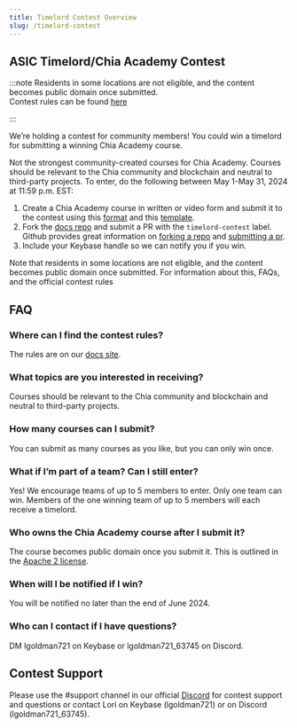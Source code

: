 ```yaml
---
title: Timelord Contest Overview
slug: /timelord-contest
---
```


## ASIC Timelord/Chia Academy Contest

:::note
Residents in some locations are not eligible, and the content becomes public domain once submitted.  
Contest rules can be found [here](/timelord-contest-rules)

:::

We’re holding a contest for community members! You could win a timelord for submitting a winning Chia Academy course. 

Not the strongest community-created courses for Chia Academy. Courses should be relevant to the Chia community and blockchain and neutral to third-party projects.
To enter, do the following between May 1-May 31, 2024 at 11:59 p.m. EST:

1. Create a Chia Academy course in written or video form and submit it to the contest using this [format](https://docs.chia.net/academy-overview/) and this [template](https://github.com/Chia-Network/chia-docs/blob/33269c4ab9a661fbaf2a61aaa062e88639e17f8f/docs/academy/academy-intro/academy-overview.md).
2. Fork the [docs repo](https://github.com/Chia-Network/chia-docs/tree/main) and submit a PR with the `timelord-contest` label. Github provides great information on [forking a repo](https://docs.github.com/en/pull-requests/collaborating-with-pull-requests/working-with-forks/fork-a-repo) and [submitting a pr](https://docs.github.com/en/pull-requests/collaborating-with-pull-requests/proposing-changes-to-your-work-with-pull-requests/creating-a-pull-request-from-a-fork).
3. Include your Keybase handle so we can notify you if you win.

Note that residents in some locations are not eligible, and the content becomes public domain once submitted. For information about this, FAQs, and the official contest rules

## FAQ

### Where can I find the contest rules?

The rules are on our [docs site](/timelord-contest-rules).

### What topics are you interested in receiving?

Courses should be relevant to the Chia community and blockchain and neutral to third-party projects.

### How many courses can I submit?

You can submit as many courses as you like, but you can only win once.

### What if I’m part of a team? Can I still enter?

Yes! We encourage teams of up to 5 members to enter. Only one team can win. Members of the one winning team of up to 5 members will each receive a timelord.

### Who owns the Chia Academy course after I submit it?

The course becomes public domain once you submit it. This is outlined in the [Apache 2 license](https://github.com/Chia-Network/chia-docs/blob/main/docs/academy/academy-intro/academy-overview.md%20repo).

### When will I be notified if I win?

You will be notified no later than the end of June 2024.

### Who can I contact if I have questions?

DM lgoldman721 on Keybase or lgoldman721_63745 on Discord.

## Contest Support

Please use the #support channel in our official [Discord](https://discord.gg/chia) for contest support and questions or contact Lori on Keybase (lgoldman721) or on Discord (lgoldman721_63745).

